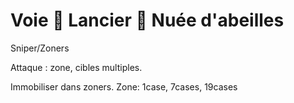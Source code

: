 # Voie  Lancier  Nuée d'abeilles

Sniper/Zoners

Attaque : zone, cibles multiples.

Immobiliser dans zoners. Zone: 1case, 7cases, 19cases

